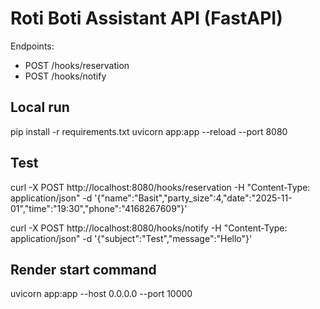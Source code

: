 # Roti Boti Assistant API (FastAPI)

Endpoints:
- POST /hooks/reservation
- POST /hooks/notify

## Local run
pip install -r requirements.txt
uvicorn app:app --reload --port 8080

## Test
curl -X POST http://localhost:8080/hooks/reservation -H "Content-Type: application/json" -d '{"name":"Basit","party_size":4,"date":"2025-11-01","time":"19:30","phone":"4168267609"}'

curl -X POST http://localhost:8080/hooks/notify -H "Content-Type: application/json" -d '{"subject":"Test","message":"Hello"}'

## Render start command
uvicorn app:app --host 0.0.0.0 --port 10000

